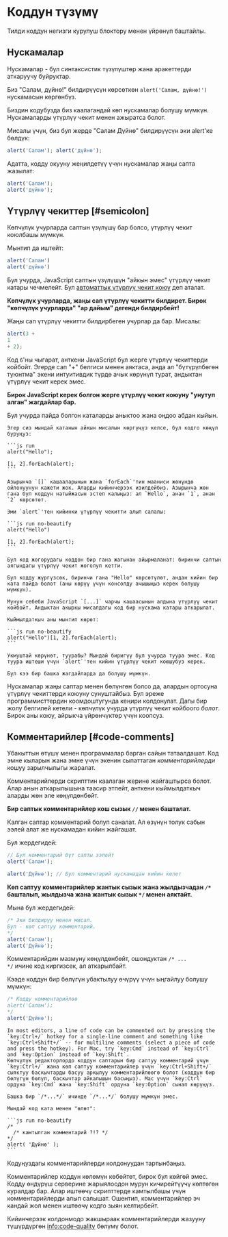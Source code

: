 # Коддун түзүмү

Тилди коддун негизги курулуш блоктору менен үйрөнүп баштайлы.

## Нускамалар

Нускамалар - бул синтаксистик түзүлүштөр жана аракеттерди аткаруучу буйруктар.

Биз "Салам, дүйнө!" билдирүүсүн көрсөткөн `alert('Салам, дүйнө!')` нускамасын көргөнбүз.

Биздин кодубузда биз каалагандай көп нускамалар болушу мүмкүн. Нускамаларды үтүрлүү чекит менен ажыратса болот.

Мисалы үчүн, биз бул жерде "Салам Дүйнө" билдирүүсүн эки alert'ке бөлдүк:

```js run no-beautify
alert('Салам'); alert('дүйнө');
```

Адатта, кодду окууну жеңилдетүү үчүн нускамалар жаңы сапта жазылат:

```js run no-beautify
alert('Салам');
alert('дүйнө');
```

## Үтүрлүү чекиттер [#semicolon]

Көпчүлүк учурларда саптын үзүлүшү бар болсо, үтүрлүү чекит коюлбашы мүмкүн.

Мынтип да иштейт:

```js run no-beautify
alert('Салам')
alert('дүйнө')
```

Бул учурда, JavaScript саптын үзүлүшүн "айкын эмес" үтүрлүү чекит катары чечмелейт. Бул [автоматтык үтүрлүү чекит коюу](https://tc39.github.io/ecma262/#sec-automatic-semicolon-insertion) деп аталат.

**Көпчүлүк учурларда, жаңы сап үтүрлүү чекитти билдирет. Бирок "көпчүлүк учурларда" "ар дайым" дегенди билдирбейт!**

Жаңы сап үтүрлүү чекитти билдирбеген учурлар да бар. Мисалы:

```js run no-beautify
alert(3 +
1
+ 2);
```

Код `6`'ны чыгарат, анткени JavaScript бул жерге үтүрлүү чекиттерди койбойт. Эгерде сап "+" белгиси менен аяктаса, анда ал "бүтүрүлбөгөн туюнтма" экени интуитивдик түрдө ачык көрүнүп турат, андыктан үтүрлүү чекит керек эмес.

**Бирок JavaScript керек болгон жерге үтүрлүү чекит коюуну "унутуп алган" жагдайлар бар.**

Бул учурда пайда болгон каталарды аныктоо жана оңдоо абдан кыйын.

````smart header="Катанын мисалы"
Эгер сиз мындай катанын айкын мисалын көргүңүз келсе, бул кодго көңүл буруңуз:

```js run
alert("Hello");

[1, 2].forEach(alert);
```

Азырынча `[]` кашааларынын жана `forEach`'тин мааниси жөнүндө ойлонуунун кажети жок. Аларды кийинчерээк изилдейбиз. Азырынча жөн гана бул коддун натыйжасын эстеп калыңыз: ал `Hello`, анан `1`, анан `2` көрсөтөт.

Эми `alert`'тен кийинки үтүрлүү чекитти алып салалы:

```js run no-beautify
alert("Hello")

[1, 2].forEach(alert);
```

Бул код жогорудагы коддон бир гана жагынан айырмаланат: биринчи саптын аягындагы үтүрлүү чекит жоголуп кетти.

Бул кодду жүргүзсөк, биринчи гана "Hello" көрсөтүлөт, андан кийин бир ката пайда болот (аны көрүү үчүн консолду ачышыңыз керек болушу мүмкүн).

Мунун себеби JavaScript `[...]` чарчы кашаасынын алдына үтүрлүү чекит койбойт. Андыктан акыркы мисалдагы код бир нускама катары аткарылат.

Кыймылдаткыч аны мынтип көрөт:

```js run no-beautify
alert("Hello")[1, 2].forEach(alert);
```

Укмуштай көрүнөт, туурабы? Мындай биригүү бул учурда туура эмес. Код туура иштеши үчүн `alert`'тен кийин үтүрлүү чекит коюшубуз керек.

Бул кээ бир башка жагдайларда да болушу мүмкүн.
````

Нускамалар жаңы саптар менен бөлүнгөн болсо да, алардын ортосуна үтүрлүү чекиттерди коюуну сунуштайбыз. Бул эреже программисттердин коомдоштугунда кеңири колдонулат. Дагы бир жолу белгилей кетели - көпчүлүк учурда үтүрлүү чекит койбоого *болот*. Бирок аны коюу, айрыкча үйрөнчүктөр үчүн коопсуз.

## Комментарийлер [#code-comments]

Убакыттын өтүшү менен программалар барган сайын татаалдашат. Код эмне кыларын жана эмне үчүн экенин сыпаттаган *комментарийлерди* кошуу зарылчылыгы жаралат.

Комментарийлерди скрипттин каалаган жерине жайгаштырса болот. Алар анын аткарылышына таасир этпейт, анткени кыймылдаткыч аларды жөн эле көңүлдөнбөйт.

**Бир саптык комментарийлер кош сызык `//` менен башталат.**

Калган саптар комментарий болуп саналат. Ал өзүнүн толук сабын ээлей алат же нускамадан кийин жайгашат.

Бул жердегидей:
```js run
// Бул комментарий бүт сапты ээлейт
alert('Салам');

alert('Дүйнө'); // Бул комментарий нускамадан кийин келет
```

**Көп саптуу комментарийлер жантык сызык жана жылдызчадан <code>/&#42;</code> башталып, жылдызча жана жантык сызык <code>&#42;/</code> менен аяктайт.**

Мына бул жердегидей:

```js run
/* Эки билдирүү менен мисал.
Бул - көп саптуу комментарий.
*/
alert('Салам');
alert('Дүйнө');
```

Комментарийдин мазмуну көңүлдөнбөйт, ошондуктан <code>/&#42; ... &#42;/</code> ичине код киргизсек, ал аткарылбайт.

Кээде коддун бир бөлүгүн убактылуу өчүрүү үчүн ыңгайлуу болушу мүмкүн:

```js run
/* Кодду комментарийлөө
alert('Салам');
*/
alert('Дүйнө');
```

```smart header="Ысык баскычтарды колдонуңуз!"
In most editors, a line of code can be commented out by pressing the `key:Ctrl+/` hotkey for a single-line comment and something like `key:Ctrl+Shift+/` -- for multiline comments (select a piece of code and press the hotkey). For Mac, try `key:Cmd` instead of `key:Ctrl` and `key:Option` instead of `key:Shift`.
Көпчүлүк редакторлордо коддун саптарын бир саптуу комментарий үчүн `key:Ctrl+/` жана көп саптуу комментарийлер үчүн `key:Ctrl+Shift+/` сыяктуу баскычтарды басуу аркылуу комментарийлөөгө болот (коддун бир бөлүгүн бөлүп, баскычтар айкалышын басыңыз). Mac үчүн `key:Ctrl` ордуна `key:Cmd` жана `key:Shift` ордуна `key:Option` сынап көрүңүз.
```

````warn header="Камтылган комментарийлер колдоого алынбайт!"
Башка бир `/*...*/` ичинде `/*...*/` болушу мүмкүн эмес.

Мындай код ката менен "өлөт":

```js run no-beautify
/*
  /* камтылган комментарий ?!? */
*/
alert( 'Дүйнө' );
```
````

Кодуңуздагы комментарийлерди колдонуудан тартынбаңыз.

Комментарийлер коддун көлөмүн көбөйтөт, бирок бул көйгөй эмес. Кодду өндүрүш серверине жарыялоодон мурун кичирейтүүчү көптөгөн куралдар бар. Алар иштөөчү скрипттерде камтылбашы үчүн комментарийлерди алып салышат. Ошентип, комментарийлер эч кандай жол менен иштөөчү кодго зыян келтирбейт.

Кийинчерээк колдонмодо жакшыраак комментарийлерди жазууну түшүрдүргөн <info:code-quality> бөлүмү болот.

